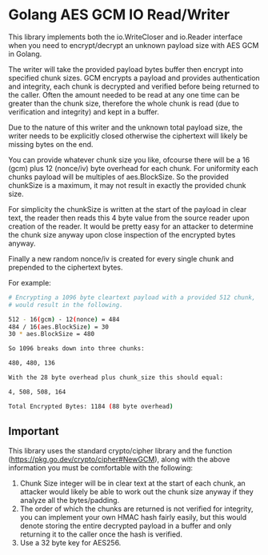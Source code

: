 # Golang AES GCM IO Read/Writer

This library implements both the io.WriteCloser and io.Reader interface when you need
to encrypt/decrypt an unknown payload size with AES GCM in Golang.

The writer will take the provided payload bytes buffer then encrypt into specified chunk
sizes. GCM encrypts a payload and provides authentication and integrity, each
chunk is decrypted and verified before being returned to the caller. Often the
amount needed to be read at any one time can be greater than the chunk size,
therefore the whole chunk is read (due to verification and integrity) and kept
in a buffer.

Due to the nature of this writer and the unknown total payload size, the writer
needs to be explicitly closed otherwise the ciphertext will likely be missing
bytes on the end.

You can provide whatever chunk size you like, ofcourse there will be a 16 (gcm)
plus 12 (nonce/iv) byte overhead for each chunk. For uniformity each chunks payload
 will be multiples of aes.BlockSize. So the provided chunkSize is a maximum, it
may not result in exactly the provided chunk size.

For simplicity the chunkSize is written at the start of the payload in clear
text, the reader then reads this 4 byte value from the source reader upon
creation of the reader. It would be pretty easy for an attacker to determine the
chunk size anyway upon close inspection of the encrypted bytes anyway.

Finally a new random nonce/iv is created for every single chunk and prepended to the
ciphertext bytes.

For example:

```sh
# Encrypting a 1096 byte cleartext payload with a provided 512 chunk,
# would result in the following.

512 - 16(gcm) - 12(nonce) = 484
484 / 16(aes.BlockSize) = 30
30 * aes.BlockSize = 480

So 1096 breaks down into three chunks:

480, 480, 136

With the 28 byte overhead plus chunk_size this should equal:

4, 508, 508, 164

Total Encrypted Bytes: 1184 (88 byte overhead)
```

## Important

This library uses the standard crypto/cipher library and the function (https://pkg.go.dev/crypto/cipher#NewGCM), along with the above information you must be comfortable with the following:

1.  Chunk Size integer will be in clear text at the start of each chunk, an attacker would likely be
able to work out the chunk size anyway if they analyze all the bytes/padding.
2.  The order of which the chunks are returned is not verified for integrity, you can
implement your own HMAC hash fairly easily, but this would denote storing the entire decrypted
payload in a buffer and only returning it to the caller once the hash is verified. 
3.  Use a 32 byte key for AES256.
